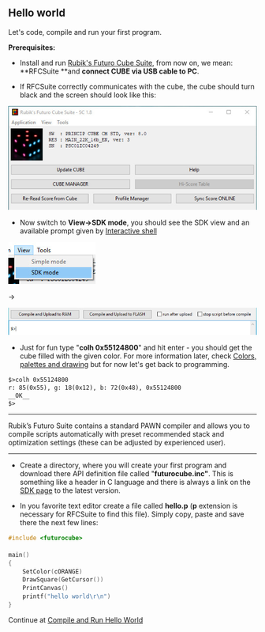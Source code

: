 ## Hello world

Let's code, compile and run your first program.

**Prerequisites:**

* Install and run [Rubik's Futuro Cube Suite](http://www.futurocube.com/support/#sw), from now on, we mean: **RFCSuite **and **connect CUBE via USB cable to PC**.

* If RFCSuite correctly communicates with the cube, the cube should turn black and the screen should look like this:

![](/assets/ConnectedRFCSuite.jpg)

* Now switch to **View-&gt;SDK mode**, you should see the SDK view and an available prompt given by [Interactive shell](/interactive-shell.md)

![](/assets/ViewSDKmode_small.jpg)

-&gt;

![](/assets/prompt.jpg)

* Just for fun type "**colh 0x55124800**" and hit enter - you should get the cube filled with the given color. For more information later, check [Colors, palettes and drawing](/colors-palettes-and-drawing.md) but for now let's get back to programming.

```
$>colh 0x55124800
r: 85(0x55), g: 18(0x12), b: 72(0x48), 0x55124800
__OK__
$>
```

---

Rubik’s Futuro Suite contains a standard PAWN compiler and allows you to compile scripts automatically with preset recommended stack and optimization settings (these can be adjusted by experienced user).

---

* Create a directory, where you will create your first program and download there API definition file called "**futurocube.inc"**. This is something like a header in C language and there is always a link on the[ SDK page](http://www.futurocube.com/sdk/) to the latest version.

* In you favorite text editor create a file called **hello.p** (**p** extension is necessary for RFCSuite to find this file). Simply copy, paste and save there the next few lines:

```c
#include <futurocube>

main()
{
    SetColor(cORANGE)
    DrawSquare(GetCursor())
    PrintCanvas()
    printf("hello world\r\n")
}
```

Continue at [Compile and Run Hello World](/hello-world/compile-and-run-hello-world.md)

